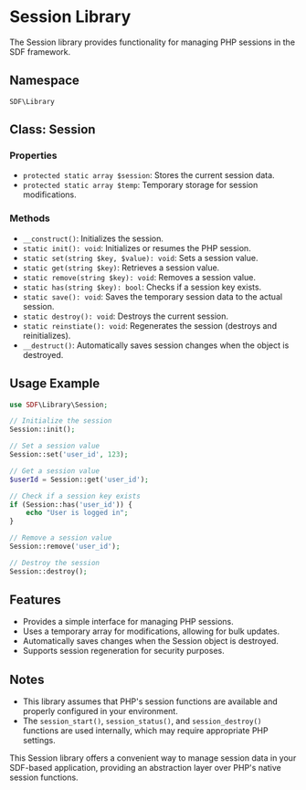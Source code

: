 # Session Library

The Session library provides functionality for managing PHP sessions in the SDF framework.

## Namespace

`SDF\Library`

## Class: Session

### Properties

- `protected static array $session`: Stores the current session data.
- `protected static array $temp`: Temporary storage for session modifications.

### Methods

- `__construct()`: Initializes the session.
- `static init(): void`: Initializes or resumes the PHP session.
- `static set(string $key, $value): void`: Sets a session value.
- `static get(string $key)`: Retrieves a session value.
- `static remove(string $key): void`: Removes a session value.
- `static has(string $key): bool`: Checks if a session key exists.
- `static save(): void`: Saves the temporary session data to the actual session.
- `static destroy(): void`: Destroys the current session.
- `static reinstiate(): void`: Regenerates the session (destroys and reinitializes).
- `__destruct()`: Automatically saves session changes when the object is destroyed.

## Usage Example

```php
use SDF\Library\Session;

// Initialize the session
Session::init();

// Set a session value
Session::set('user_id', 123);

// Get a session value
$userId = Session::get('user_id');

// Check if a session key exists
if (Session::has('user_id')) {
    echo "User is logged in";
}

// Remove a session value
Session::remove('user_id');

// Destroy the session
Session::destroy();
```

## Features

- Provides a simple interface for managing PHP sessions.
- Uses a temporary array for modifications, allowing for bulk updates.
- Automatically saves changes when the Session object is destroyed.
- Supports session regeneration for security purposes.

## Notes

- This library assumes that PHP's session functions are available and properly configured in your environment.
- The `session_start()`, `session_status()`, and `session_destroy()` functions are used internally, which may require appropriate PHP settings.

This Session library offers a convenient way to manage session data in your SDF-based application, providing an abstraction layer over PHP's native session functions.
